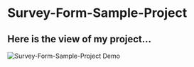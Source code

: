 # Survey-Form-Sample-Project

## Here is the view of my project...

![Survey-Form-Sample-Project Demo](SurveyForm.gif)

